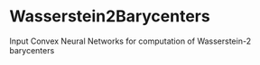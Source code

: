 # Wasserstein2Barycenters
Input Convex Neural Networks for computation of Wasserstein-2 barycenters
